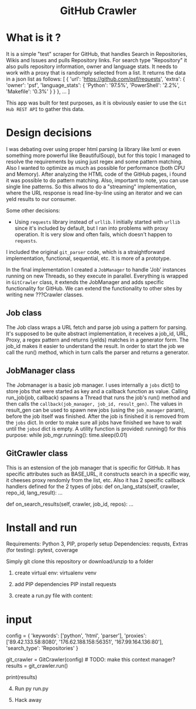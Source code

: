 <h1 align="center"> GitHub Crawler </h1>

# What is it ?
It is a simple "test" scraper for GitHub, that handles Search in Repositories, Wikis and Issues and pulls Repository links. For search type "Repository" it also pulls repository information, owner and language stats.
It needs to work with a proxy that is randomply selected from a list.
It returns the data in a json list as follows: 
  [
    {
      'url': 'https://github.com/psf/requests',
      'extra': {
        'owner': 'psf',
        'language_stats': {
          'Python': '97.5%',
          'PowerShell': '2.2%',
          'Makefile': '0.3%'
        }
      }
    },
    ...
  ]

This app was built for test purposes, as it is obviously easier to use the `Git Hub REST API` to gather this data.

# Design decisions
I was debating over using proper html parsing (a library like lxml or even something more powerful like BeautifulSoup), but for this topic I managed to resolve the requirements by using just regex and some pattern matching.
Also I wanted to optimize as much as possible for performance (both CPU and Memory). After analyzing the HTML code of the GitHub pages, i found it was possible to do pattern matching. Also, important to note, you can use single line patterns.
So this allwos to do a "streaming" implementation, where the URL response is read line-by-line using an iterator and we can yeld results to our consumer.

Some other decisions:
- Using `requests` library instead of `urllib`. I initially started with `urllib` since it's included by default, but I ran into problems with proxy operation. It is very slow and often fails, which doesn't happen to `requests`.


I included the original `git_parser` code, which is a straightforward implementation, functional, sequential, etc. It is more of a prototype.

In the final implementation I created a `JobManager` to handle 'Job' instances running on new Threads, so they execute in parallel.
Everything is wrapped in `GitCrawler` class, it extends the JobManager and adds specific functionality for GitHub. We can extend the functionality to other sites by writing new ???Crawler classes.

## Job class
The Job class wraps a URL fetch and parse job using a pattern for parsing. 
It's supposed to be quite abstract implementation, it receives a job_id, URL, Proxy, a regex pattern and returns (yelds) matches in a generator form. The job_id makes it easier to understand the result.
In order to start the job we call the run() method, which in turn calls the parser and returns a generator.

## JobManager class
The Jobmanager is a basic job manager. I uses internally a `jobs` dict() to store jobs that were started as key and a callback function as value.
Calling run_job(job, callback) spawns a Thread that runs the job's run() method and then calls the `callback(job_manager, job_id, result_gen)`. 
The values in result_gen can be used to spawn new jobs (using the `job_manager` param), before the job itself was finished.
After the job is finished it is removed from the `jobs` dict.
In order to make sure all jobs have finished we have to wait until the `jobsd` dict is empty. A utility function is provided: running() for this purpose:
  while job_mgr.running():
    time.sleep(0.01)

## GitCrawler class
This is an estension of the job manager that is specific for GitHub. It has specific attributes such as BASE_URL, it constructs search in a specific way, it cheeses proxy rendomly from the list, etc.
Also it has 2 specific callback handlers defined for the 2 types of jobs:
  def on_lang_stats(self, crawler, repo_id, lang_result):
    ...

  def on_search_results(self, crawler, job_id, repos):
    ...

# Install and run
Requirements: Python 3, PIP, properly setup
Dependencies: requsts, 
Extras (for testing): pytest, coverage

Simply git clone this repository or download/unzip to a folder

1. create virtual env:
  virtualenv venv

2. add PIP dependencies
  PIP install requests

3. create a run.py file with content:
  # input
  config = {
    'keywords': ['python', 'html', 'parser'],
    'proxies': ['89.42.133.58:8080', '176.62.188.158:56351', '167.99.164.136:80'],
    'search_type': 'Repositories'
  }

  git_crawler = GitCrawler(config) # TODO: make this context manager?
  results = git_crawler.run()

  print(results)

4. Run
  py run.py

5. Hack away